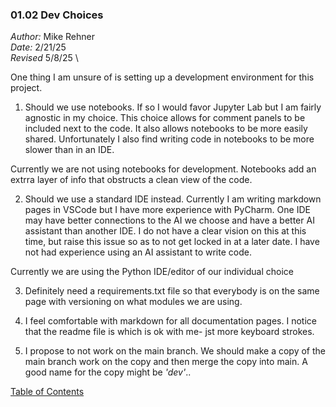 ### 01.02 Dev Choices ###

*Author:* Mike Rehner \
*Date:* 2/21/25 \
*Revised* 5/8/25 \

One thing I am unsure of is setting up a development environment for this project.

1. Should we use notebooks. If so I would favor Jupyter Lab but I am fairly agnostic 
in my choice. This choice allows for comment panels to be included next to the code. 
It also allows notebooks to be more easily shared. Unfortunately I also find writing 
code in notebooks to be more slower than in an IDE. 

Currently we are not using notebooks for development. Notebooks add an 
extrra layer of info that obstructs a clean view of the code.

2. Should we use a standard IDE instead. Currently I am writing markdown pages in
VSCode but I have more experience with PyCharm. One IDE may have better connections 
to the AI we choose and have a better AI assistant than another IDE. I do not have
a clear vision on this at this time, but raise this issue so as to not get locked 
in at a later date. I have not had experience using an AI assistant to write code.

Currently we are using the Python IDE/editor of our individual choice

3. Definitely need a requirements.txt file so that everybody is on the same page
with versioning on what modules we are using.

4.  I feel comfortable with markdown for all documentation pages. I notice that the 
readme file is <html> which is ok with me- jst more keyboard strokes. 

5.  I propose to not work on the main branch. We should make a copy of the 
	main branch work on the copy and then merge the copy into main. A good 
	name for the copy might be *'dev'*.. 

[Table of Contents](../TOC.md)
